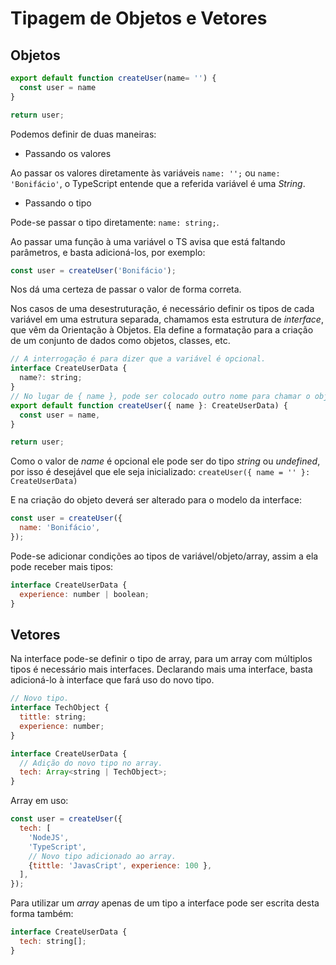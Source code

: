 # Tipagem de Objetos e Vetores

## Objetos

```js
export default function createUser(name= '') {
  const user = name
}

return user;
```

Podemos definir de duas maneiras:

- Passando os valores

Ao passar os valores diretamente às variáveis `name: '';` ou `name: 'Bonifácio'`, o TypeScript entende que a referida variável é uma _String_.

- Passando o tipo

Pode-se passar o tipo diretamente: `name: string;`.

Ao passar uma função à uma variável o TS avisa que está faltando parâmetros, e basta adicioná-los, por exemplo:

```js
const user = createUser('Bonifácio');
```

Nos dá uma certeza de passar o valor de forma correta.

Nos casos de uma desestruturação, é necessário definir os tipos de cada variável em uma estrutura separada, chamamos esta estrutura de _interface_, que vêm da Orientação à Objetos. Ela define a formatação para a criação de um conjunto de dados como objetos, classes, etc.

```js
// A interrogação é para dizer que a variável é opcional.
interface CreateUserData {
  name?: string;
}
// No lugar de { name }, pode ser colocado outro nome para chamar o objeto inteiro
export default function createUser({ name }: CreateUserData) {
  const user = name,
}

return user;
```

Como o valor de _name_ é opcional ele pode ser do tipo _string_ ou _undefined_, por isso é desejável que ele seja inicializado: `createUser({ name = '' }: CreateUserData)`

E na criação do objeto deverá ser alterado para o modelo da interface:

```js
const user = createUser({
  name: 'Bonifácio',
});
```

Pode-se adicionar condições ao tipos de variável/objeto/array, assim a ela pode receber mais tipos:

```js
interface CreateUserData {
  experience: number | boolean;
}
```

## Vetores

Na interface pode-se definir o tipo de array, para um array com múltiplos tipos é necessário mais interfaces. Declarando mais uma interface, basta adicioná-lo à interface que fará uso do novo tipo.

```js
// Novo tipo.
interface TechObject {
  tittle: string;
  experience: number;
}

interface CreateUserData {
  // Adição do novo tipo no array.
  tech: Array<string | TechObject>;
}
```

Array em uso:

```js
const user = createUser({
  tech: [
    'NodeJS',
    'TypeScript',
    // Novo tipo adicionado ao array.
    {tittle: 'JavasCript', experience: 100 },
  ],
});
```

Para utilizar um _array_ apenas de um tipo a interface pode ser escrita desta forma também:

```js
interface CreateUserData {
  tech: string[];
}
```
